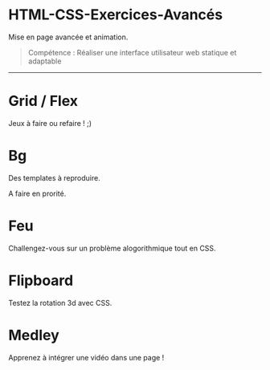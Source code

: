# HTML-CSS-Exercices-Avancés

Mise en page avancée et animation.

> Compétence : Réaliser une interface utilisateur web statique et adaptable

***

# Grid / Flex

Jeux à faire ou refaire ! ;)

# Bg

Des templates à reproduire.

A faire en prorité.

# Feu

Challengez-vous sur un problème alogorithmique tout en CSS.

# Flipboard

Testez la rotation 3d avec CSS.

# Medley

Apprenez à intégrer une vidéo dans une page !
